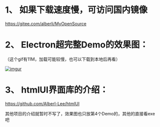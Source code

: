 

# 1、 如果下载速度慢，可访问国内镜像 
https://gitee.com/alberli/MyOpenSource


# 2、 Electron超完整Demo的效果图：
（这个gif有11M，加载可能较慢，也可以下载到本地后再看）

[![imgur](https://github.com/Alberl-Lee/MyOpenSource/raw/main/4%20Electron%20Demo.gif)]()



# 3、 htmlUI界面库的介绍：
https://github.com/Alberl-Lee/htmlUI

其他项目的介绍就暂时不写了，效果图也只放第4个Demo的，其他的直接看exe吧

